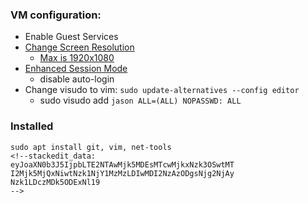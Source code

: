 ### VM configuration:
* Enable Guest Services
* [Change Screen Resolution](https://metinsaylan.com/8991/how-to-change-screen-resolution-on-ubuntu-18-04-in-hyper-v/)
    * [Max is 1920x1080](https://superuser.com/questions/518484/how-can-i-increase-the-hyper-v-display-resolution)
* [Enhanced Session Mode](https://medium.com/@francescotonini/how-to-install-ubuntu-20-04-on-hyper-v-with-enhanced-session-b20a269a5fa7)
    * disable auto-login
 * Change visudo to vim: `sudo update-alternatives --config editor`
     * sudo visudo
         add `jason ALL=(ALL) NOPASSWD: ALL`

### Installed
``` shell
sudo apt install git, vim, net-tools
<!--stackedit_data:
eyJoaXN0b3J5IjpbLTE2NTAwMjk5MDEsMTcwMjkxNzk3OSwtMT
I2Mjk5MjQxNiwtNzk1NjY1MzMzLDIwMDI2NzAzODgsNjg2NjAy
Nzk1LDczMDk5ODExNl19
-->